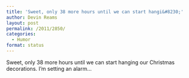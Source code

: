 ```yaml
---
title: 'Sweet, only 38 more hours until we can start hangi&#8230;'
author: Devin Reams
layout: post
permalink: /2011/2850/
categories:
  - Humor
format: status
---
```

Sweet, only 38 more hours until we can start hanging our Christmas decorations. I&#8217;m setting an alarm&#8230;